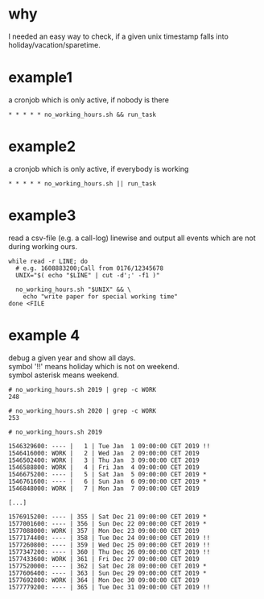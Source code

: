 why
===

I needed an easy way to check, if a given unix timestamp falls into holiday/vacation/sparetime.


example1
========

a cronjob which is only active, if nobody is there

```
* * * * * no_working_hours.sh && run_task
```


example2
========

a cronjob which is only active, if everybody is working

```
* * * * * no_working_hours.sh || run_task
```


example3
========

read a csv-file (e.g. a call-log) linewise and output all events which are not during working ours.

```
while read -r LINE; do
  # e.g. 1608883200;Call from 0176/12345678
  UNIX="$( echo "$LINE" | cut -d';' -f1 )"

  no_working_hours.sh "$UNIX" && \
    echo "write paper for special working time"
done <FILE
```


example 4
=========

debug a given year and show all days.  
symbol '!!' means holiday which is not on weekend.  
symbol asterisk means weekend.  

```
# no_working_hours.sh 2019 | grep -c WORK
248

# no_working_hours.sh 2020 | grep -c WORK
253

# no_working_hours.sh 2019

1546329600: ---- |   1 | Tue Jan  1 09:00:00 CET 2019 !!
1546416000: WORK |   2 | Wed Jan  2 09:00:00 CET 2019
1546502400: WORK |   3 | Thu Jan  3 09:00:00 CET 2019
1546588800: WORK |   4 | Fri Jan  4 09:00:00 CET 2019
1546675200: ---- |   5 | Sat Jan  5 09:00:00 CET 2019 *
1546761600: ---- |   6 | Sun Jan  6 09:00:00 CET 2019 *
1546848000: WORK |   7 | Mon Jan  7 09:00:00 CET 2019

[...]

1576915200: ---- | 355 | Sat Dec 21 09:00:00 CET 2019 *
1577001600: ---- | 356 | Sun Dec 22 09:00:00 CET 2019 *
1577088000: WORK | 357 | Mon Dec 23 09:00:00 CET 2019
1577174400: ---- | 358 | Tue Dec 24 09:00:00 CET 2019 !!
1577260800: ---- | 359 | Wed Dec 25 09:00:00 CET 2019 !!
1577347200: ---- | 360 | Thu Dec 26 09:00:00 CET 2019 !!
1577433600: WORK | 361 | Fri Dec 27 09:00:00 CET 2019
1577520000: ---- | 362 | Sat Dec 28 09:00:00 CET 2019 *
1577606400: ---- | 363 | Sun Dec 29 09:00:00 CET 2019 *
1577692800: WORK | 364 | Mon Dec 30 09:00:00 CET 2019
1577779200: ---- | 365 | Tue Dec 31 09:00:00 CET 2019 !!
```
